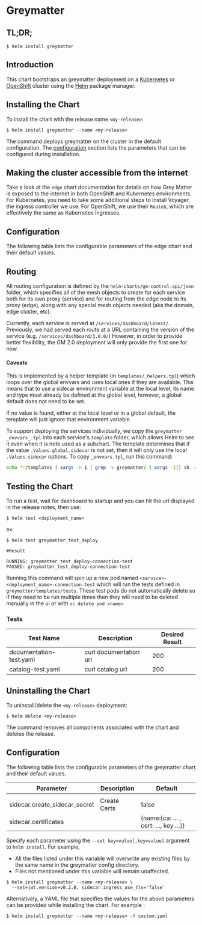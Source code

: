 # Greymatter

## TL;DR;

```console
$ helm install greymatter
```

## Introduction

This chart bootstraps an greymatter deployment on a [Kubernetes](http://kubernetes.io) or [OpenShift](https://www.openshift.com/) cluster using the [Helm](https://helm.sh) package manager.

## Installing the Chart

To install the chart with the release name `<my-release>`:

```console
$ helm install greymatter --name <my-release>
```

The command deploys greymatter on the cluster in the default configuration. The [configuration](#configuration) section lists the parameters that can be configured during installation.

## Making the cluster accessible from the internet

Take a look at the `edge` chart documentation for details on how Grey Matter is exposed to the internet in both OpenShift and Kubernetes environments.
For Kubernetes, you need to take some additional steps to install Voyager, the ingress controller we use. For OpenShift, we use their `Route`s, which are effectively the same as Kubernetes ingresses.

## Configuration

The following table lists the configurable parameters of the edge chart and their default values.

## Routing

All routing configuration is defined by the `helm-charts/gm-control-api/json` folder, which specifies all of the mesh objects to create for each service both for its own proxy (service) and for routing from the edge node to its proxy (edge), along with any special mesh objects needed (aka the domain, edge cluster, etc).

Currently, each service is served at `/services/dashboard/latest/`. Previously, we had served each route at a URL containing the version of the service (e.g. `/services/dashboard/3.0.0/`) However, in order to provide better flexibility, the GM 2.0 deployment will only provide the first one for now.

#### Caveats
This is implemented by a helper template (in  `templates/_helpers.tpl`) which loops over the global envvars and uses local ones if they are available. This means that to use a sidecar environment variable at the local level, its name and type must already be defined at the global level, however, a global default does not need to be set.

If no value is found, either at the local level or in a global default, the template will just ignore that environment variable.

To support deploying the services individually, we copy the `greymatter` `_envvars_.tpl` into each service's `template` folder, which allows Helm to see it even when it is note used as a subchart. The template determines that if the value `.Values.global.sidecar` is not set, then it will only use the local `.Values.sidecar` options.
To copy `_envvars.tpl`, run this command:

```sh
echo **/templates | xargs -n 1 | grep -v greymatter/ | xargs -I{} sh -c 'cp greymatter/templates/_envvars.tpl "$1"' -- {}
```

## Testing the Chart

To run a test, wait for dashboard to startup and you can hit the url displayed in the release notes, then use:

```console
$ helm test <deployment_name>
```

ex:

```console
$ helm test greymatter_test_deploy

#Result

RUNNING: greymatter_test_deploy-connection-test
PASSED: greymatter_test_deploy-connection-test
```

Running this command will spin up a new pod named `<service>-<deployment_name>-connection-test` which will run the tests defined in `greymatter/templates/tests`. These test pods do not automatically delete so if they need to be run multiple times then they will need to be deleted manually in the ui or with `oc delete pod <name>`.

### Tests

| Test Name               | Description            | Desired Result |
| ----------------------- | ---------------------- | -------------- |
| documentation-test.yaml | curl documentation url | 200            |
| catalog-test.yaml       | curl catalog url       | 200            |

## Uninstalling the Chart

To uninstall/delete the `<my-release>` deployment:

```console
$ helm delete <my-release>
```

The command removes all components associated with the chart and deletes the release.

## Configuration

The following table lists the configurable parameters of the greymatter chart and their default values.

| Parameter                     | Description  | Default                               |
| ----------------------------- | ------------ | ------------------------------------- |
|                               |              |                                       |
| sidecar.create_sidecar_secret | Create Certs | false                                 |
| sidecar.certificates          |              | {name:{ca: ... , cert: ..., key ...}} |

Specify each parameter using the `--set key=value[,key=value]` argument to `helm install`. For example,

- All the files listed under this variable will overwrite any existing files by the same name in the greymatter config directory.
- Files not mentioned under this variable will remain unaffected.

```console
$ helm install greymatter --name <my-release> \
  --set=jwt.version=v0.2.0, sidecar.ingress_use_tls='false'
```

Alternatively, a YAML file that specifies the values for the above parameters can be provided while installing the chart. For example :

```console
$ helm install greymatter --name <my-release> -f custom.yaml
```
